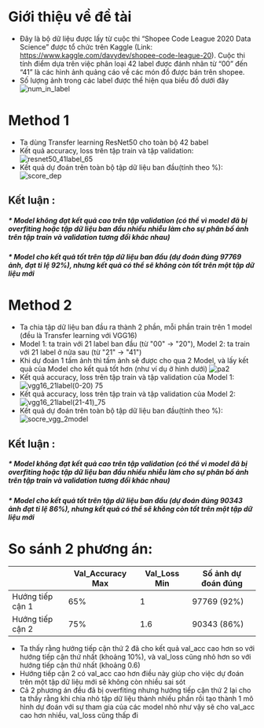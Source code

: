 # Giới thiệu về đề tài
* Đây là bộ dữ liệu được lấy từ cuộc thi “Shopee Code League 2020 Data Science” được tổ chức trên Kaggle (Link: https://www.kaggle.com/davydev/shopee-code-league-20). Cuộc thi tính điểm dựa trên việc phân loại 42 label được đánh nhãn từ “00” đến “41” là các hình ảnh quảng cáo về các món đồ được bán trên shopee. 
* Số lượng ảnh trong các label được thể hiện qua biểu đồ dưới đây
![num_in_label](https://user-images.githubusercontent.com/81013330/125062382-868edf00-e0d8-11eb-81af-f72dbc0d1126.png)
# Method 1
* Ta dùng Transfer learning ResNet50 cho toàn bộ 42 babel
* Kết quả accuracy, loss trên tập train và tập validation:
![resnet50_41label_65](https://user-images.githubusercontent.com/81013330/125044452-2b53f100-e0c6-11eb-94ed-f5b5a8d44f88.png)
* Kết quả dự đoán trên toàn bộ tập dữ liệu ban đầu(tính theo %):
![score_dep](https://user-images.githubusercontent.com/81013330/125044494-3575ef80-e0c6-11eb-8d93-47dc0f9cd655.png)
## Kết luận : 
##### * Model không đạt kết quả cao trên tập validation (có thể vì model đã bị overfiting hoặc tập dữ liệu ban đầu nhiều nhiễu làm cho sự phân bố ảnh trên tập train và validation tương đối khác nhau)
##### * Model cho kết quả tốt trên tập dữ liệu ban đầu (dự đoán đúng 97769  ảnh, đạt tỉ lệ 92%), nhưng kết quả có thể sẽ không còn tốt trên một tập dữ liệu mới
# Method 2
* Ta chia tập dữ liệu ban đầu ra thành 2 phần, mỗi phần train trên 1 model (đều là Transfer learning với VGG16)
* Model 1: ta train với 21 label ban đầu (từ "00" -> "20"), Model 2: ta train với 21 label ở nửa sau (từ "21" -> "41")
* Khi dự đoán 1 tấm ảnh thì tấm ảnh sẽ được cho qua 2 Model, và lấy kết quả của Model cho kết quả tốt hơn (như ví dụ ở hình dưới)
![pa2](https://user-images.githubusercontent.com/81013330/125046566-56d7db00-e0c8-11eb-8146-b68b04f3b9c3.png)
* Kết quả accuracy, loss trên tập train và tập validation của Model 1:
![vgg16_21label(0-20) 75](https://user-images.githubusercontent.com/81013330/125046530-4d4e7300-e0c8-11eb-8148-816e471b2460.png)
* Kết quả accuracy, loss trên tập train và tập validation của Model 2:
![vgg16_21label(21-41)_75](https://user-images.githubusercontent.com/81013330/125046534-4de70980-e0c8-11eb-9f7f-85478913b379.png)
* Kết quả dự đoán trên toàn bộ tập dữ liệu ban đầu(tính theo %):
![socre_vgg_2model](https://user-images.githubusercontent.com/81013330/125046525-4cb5dc80-e0c8-11eb-8473-3aac99a8986b.png)
## Kết luận : 
##### * Model không đạt kết quả cao trên tập validation (có thể vì model đã bị overfiting hoặc tập dữ liệu ban đầu nhiều nhiễu làm cho sự phân bố ảnh trên tập train và validation tương đối khác nhau)
##### * Model cho kết quả tốt trên tập dữ liệu ban đầu (dự đoán đúng 90343 ảnh đạt tỉ lệ 86%), nhưng kết quả có thể sẽ không còn tốt trên một tập dữ liệu mới
# So sánh 2 phương án:
|                   | Val_Accuracy Max | Val_Loss Min | Số ảnh dự đoán đúng |
| ----------------- | ---------------- | ------------ | ------------------- |
| Hướng tiếp cận 1  |        65%       |       1      |       97769 (92%)   |
| Hướng tiếp cận 2  |        75%       |      1.6     |       90343 (86%)   |

* Ta thấy rằng hướng tiếp cận thứ 2 đã cho kết quả val_acc cao hơn so với hướng tiếp cận thứ nhất (khoảng 10%), và val_loss cũng nhỏ hơn so với hướng tiếp cận thứ nhất (khoảng 0.6)
*	Hướng tiếp cận 2 có val_acc cao hơn điều này giúp cho việc dự đoán trên một tập dữ liệu mới sẽ không còn nhiều sai sót
*	Cả 2 phương án đều đã bị overfiting nhưng hướng tiếp cận thứ 2 lại cho ta thấy rằng khi chia nhỏ tập dữ liệu thành nhiều phần rồi tạo thành 1 mô hình dự đoán với sự tham gia của các model nhỏ như vậy sẽ cho val_acc cao hơn nhiều, val_loss cũng thấp đi
